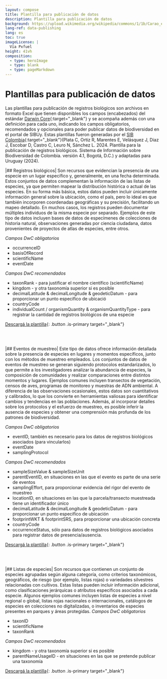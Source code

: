 ```yaml
---
layout: compose
title: Plantilla para publicación de datos
description: Plantilla para publicación de datos
background: https://upload.wikimedia.org/wikipedia/commons/1/1b/Carao_en_Uruguay.jpg
lang-ref: data-publishing
lang: es
toc: true
imageLicense: |
  Vía Pxfuel
height: 41vh
composition: 
  - type: heroImage
  - type: blank
  - type: pageMarkdown
---
```


# Plantillas para publicación de datos

Las plantillas para publicación de registros biológicos son archivos en formato Excel que tienen disponibles los campos (encabezados) del estándar [Darwin Core](https://dwc.tdwg.org/terms/){:target="_blank"} y se acompaña además con una definición para cada uno, indicando los campos obligatorios, recomendados y opcionales para poder publicar datos de biodiversidad en el portal de SIBUy. Estas plantillas fueron generadas por el [SIB Colombia](https://biodiversidad.co/recursos/plantillas-dwc/){:target="_blank"}(Plata C, Ortiz R, Marentes E, Velásquez J, Diaz J, Escobar D, Castro C, Leuro N, Sánchez L. 2024. Plantilla para la publicación de registros biológicos. Sistema de Información sobre Biodiversidad de Colombia. versión 4.1, Bogotá, D.C.) y adaptadas para Uruguay (2024).

|## Registros biológicos|
Son recursos que evidencian la presencia de una especie en un lugar específico y, generalmente, en una fecha determinada. Estos conjuntos de datos complementan la información de las listas de especies, ya que permiten mapear la distribución histórica o actual de las especies. En su forma más básica, estos datos pueden incluir únicamente información general sobre la ubicación, como el país, pero lo ideal es que también incorporen coordenadas geográficas y su precisión, facilitando un mapeo detallado. En muchos casos, los registros pueden documentar múltiples individuos de la misma especie por separado. Ejemplos de este tipo de datos incluyen bases de datos de especímenes de colecciones de historia natural, observaciones generadas por ciencia ciudadana, datos provenientes de proyectos de atlas de especies, entre otros.

_Campos DwC obligatorios_
- occurrenceID
- basisOfRecord
- scientificName
- eventDate

_Campos DwC recomendados_
- taxonRank - para justificar el nombre científico (scientificName)
- kingdom - y otra taxonomía superior si es posible
- decimalLatitude & decimalLongitude & geodeticDatum - para proporcionar un punto específico de ubicació
- countryCode
- individualCount / organismQuantity & organismQuantityType - para registrar la cantidad de registros biológicos de una especie

[Descargá la plantilla](https://drive.google.com/uc?export=download&id=1XsHT0NCxlw0vn3aqLZWrRcN2mp9Z5cxq){: .button .is-primary target="_blank"}

<br>
<br>


|## Eventos de muestreo|
Este tipo de datos ofrece información detallada sobre la presencia de especies en lugares y momentos específicos, junto con los métodos de muestreo empleados. Los conjuntos de datos de eventos de muestreo se generan siguiendo protocolos estandarizados, lo que permite a los investigadores analizar la abundancia de especies, la composición de comunidades y realizar comparaciones entre distintos momentos y lugares. Ejemplos comunes incluyen transectos de vegetación, censos de aves, programas de monitoreo y muestras de ADN ambiental. A diferencia de las observaciones ocasionales, estos datos son cuantitativos y calibrados, lo que los convierte en herramientas valiosas para identificar cambios y tendencias en las poblaciones. Además, al incorporar detalles sobre los protocolos y el esfuerzo de muestreo, es posible inferir la ausencia de especies y obtener una comprensión más profunda de los patrones de biodiversidad.

_Campos DwC obligatorios_
- eventID, también es necesario para los datos de registros biológicos asociados (para vincularlos)
- eventDate
- samplingProtocol

_Campos DwC recomendados_
- sampleSizeValue & sampleSizeUnit
- parentEventID, en situaciones en las que el evento es parte de una serie de eventos
- samplingEffort, para proporcionar evidencia del rigor del evento de muestreo
- locationID, en situaciones en las que la parcela/transecto muestreada tiene un identificador único
- decimalLatitude & decimalLongitude & geodeticDatum - para proporcionar un punto específico de ubicación
- footprintWKT & footprintSRS, para proporcionar una ubicación concreta
- countryCode
- occurrenceStatus, sólo para datos de registros biológicos asociados para registrar datos de presencia/ausencia.

[Descargá la plantilla](https://drive.google.com/uc?export=download&id=1n4F2PkBzN85trnhsgcxxhl6KQx12KI4Z){: .button .is-primary target="_blank"}

<br>
<br>

|## Listas de especies|
Son recursos que contienen un conjunto de especies agrupadas según alguna categoría, como criterios taxonómicos, geográficos, de riesgo (por ejemplo, listas rojas) o variedades silvestres relacionadas con cultivos. Estas listas pueden incluir información adicional, como clasificaciones jerárquicas o atributos específicos asociados a cada especie. Algunos ejemplos comunes incluyen listas de especies a nivel regional o global, listas rojas nacionales o internacionales, catálogos de especies en colecciones no digitalizadas, o inventarios de especies presentes en parques y áreas protegidas.
_Campos DwC obligatorios_
- taxonID
- scientificName
- taxonRank

_Campos DwC recomendados_
- kingdom - y otra taxonomía superior si es posible
- parentNameUsageID - en situaciones en las que se pretende publicar una taxonomía

[Descargá la plantilla](https://drive.google.com/uc?export=download&id=18IhayNCKr1ct12YpqIbvYczQPY37DByk){: .button .is-primary target="_blank"}
